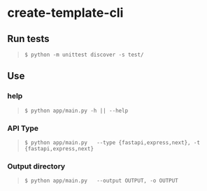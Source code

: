 # create-template-cli

## Run tests
>`$ python -m unittest discover -s test/`

## Use

### help
> `$ python app/main.py -h || --help`

### API Type
> `$ python app/main.py   --type {fastapi,express,next}, -t {fastapi,express,next}` 

### Output directory
>`$ python app/main.py   --output OUTPUT, -o OUTPUT` 